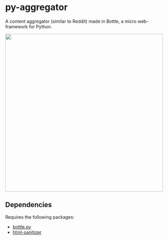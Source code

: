 # py-aggregator

A content aggregator (similar to Reddit) made in Bottle, a micro web-framework for Python.

<img src="https://i.imgur.com/9rR8bgf.gif" height="500" />

## Dependencies

Requires the following packages:

* [bottle.py](https://bottlepy.org/docs/dev/)
* [html-sanitizer](https://pypi.python.org/pypi/html-sanitizer/)

